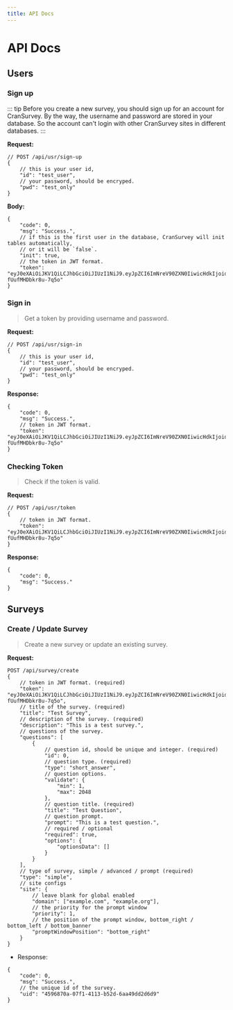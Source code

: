 ```yaml
---
title: API Docs
---
```


# API Docs

## Users

### Sign up

::: tip
Before you create a new survey, you should sign up for an account for CranSurvey. By the way, the username and password are stored in your database. So the account can't login with other CranSurvey sites in different databases.
:::

**Request:**

```jsonc
// POST /api/usr/sign-up
{
    // this is your user id,
    "id": "test_user",
    // your password, should be encryped.
    "pwd": "test_only"
}
```

**Body:**

```jsonc
{
    "code": 0,
    "msg": "Success.",
    // if this is the first user in the database, CranSurvey will init tables automatically,
    // or it will be `false`.
    "init": true,
    // the token in JWT format.
    "token": "eyJ0eXAiOiJKV1QiLCJhbGciOiJIUzI1NiJ9.eyJpZCI6ImNreV90ZXN0IiwicHdkIjoidGVzdF9vbmx5In0.zdKK04qbK01SyslHXynVMqdez-fUufMHDbkr8u-7q5o"
}
```

### Sign in

> Get a token by providing username and password.

**Request:**

```jsonc
// POST /api/usr/sign-in
{
    // this is your user id,
    "id": "test_user",
    // your password, should be encryped.
    "pwd": "test_only"
}
```

**Response:**

```jsonc
{
    "code": 0,
    "msg": "Success.",
    // token in JWT format.
    "token": "eyJ0eXAiOiJKV1QiLCJhbGciOiJIUzI1NiJ9.eyJpZCI6ImNreV90ZXN0IiwicHdkIjoidGVzdF9vbmx5In0.zdKK04qbK01SyslHXynVMqdez-fUufMHDbkr8u-7q5o"
}
```

### Checking Token

> Check if the token is valid.

**Request:**

```jsonc
// POST /api/usr/token
{
    // token in JWT format.
    "token": "eyJ0eXAiOiJKV1QiLCJhbGciOiJIUzI1NiJ9.eyJpZCI6ImNreV90ZXN0IiwicHdkIjoidGVzdF9vbmx5In0.zdKK04qbK01SyslHXynVMqdez-fUufMHDbkr8u-7q5o"
}
```

**Response:**

```jsonc
{
    "code": 0,
    "msg": "Success."
}
```

## Surveys

### Create / Update Survey

> Create a new survey or update an existing survey.

**Request:**

```jsonc
POST /api/survey/create
{
    // token in JWT format. (required)
    "token": "eyJ0eXAiOiJKV1QiLCJhbGciOiJIUzI1NiJ9.eyJpZCI6ImNreV90ZXN0IiwicHdkIjoidGVzdF9vbmx5In0.zdKK04qbK01SyslHXynVMqdez-fUufMHDbkr8u-7q5o",
    // title of the survey. (required)
    "title": "Test Survey",
    // description of the survey. (required)
    "description": "This is a test survey.",
    // questions of the survey.
    "questions": [
        {
            // question id, should be unique and integer. (required)
            "id": 0,
            // question type. (required)
            "type": "short_answer",
            // question options.
            "validate": {
                "min": 1,
                "max": 2048
            },
            // question title. (required)
            "title": "Test Question",
            // question prompt.
            "prompt": "This is a test question.",
            // required / optional
            "required": true,
            "options": {
                "optionsData": []
            }
        }
    ],
    // type of survey, simple / advanced / prompt (required)
    "type": "simple",
    // site configs
    "site": {
        // leave blank for global enabled
        "domain": ["example.com", "example.org"],
        // the priority for the prompt window
        "priority": 1,
        // the position of the prompt window, bottom_right / bottom_left / bottom_banner
        "promptWindowPosition": "bottom_right"
    }
}
```

- Response:

```jsonc
{
    "code": 0,
    "msg": "Success.",
    // the unique id of the survey.
    "uid": "4596870a-07f1-4113-b52d-6aa49dd2d6d9"
}
```


